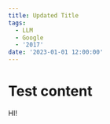 ```yaml
---
title: Updated Title
tags:
  - LLM
  - Google
  - '2017'
date: '2023-01-01 12:00:00'
---
```


# Test content

HI!

